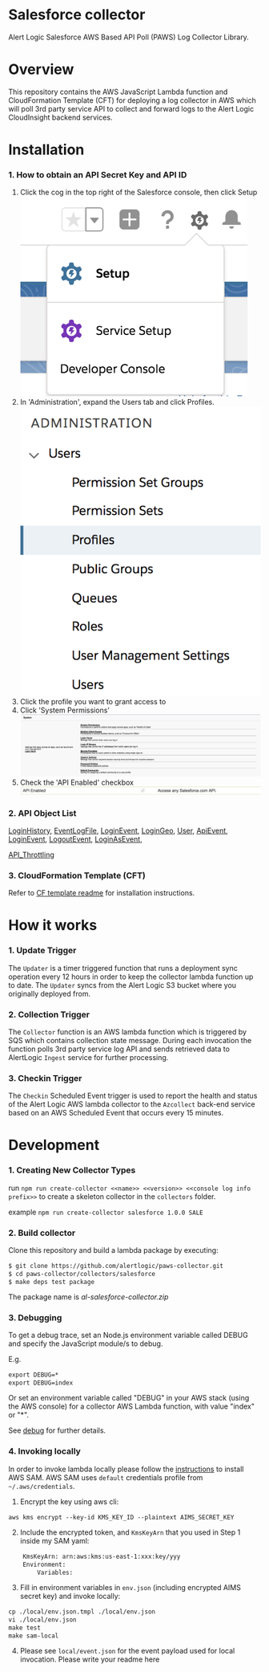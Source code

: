 # Salesforce collector
Alert Logic Salesforce AWS Based API Poll (PAWS) Log Collector Library.

# Overview
This repository contains the AWS JavaScript Lambda function and CloudFormation 
Template (CFT) for deploying a log collector in AWS which will poll 3rd party service API to collect and 
forward logs to the Alert Logic CloudInsight backend services.

# Installation

### 1. How to obtain an API Secret Key and API ID

1. Click the cog in the top right of the Salesforce console, then click Setup
![ScreenShot](./docs/salesforce_img1.png)
2. In 'Administration', expand the Users tab and click Profiles.
![ScreenShot](./docs/salesforce_img2.png)
3. Click the profile you want to grant access to
4. Click 'System Permissions'
![ScreenShot](./docs/salesforce_img3.png)
5. Check the 'API Enabled' checkbox
![ScreenShot](./docs/salesforce_img4.png)

### 2. API Object List
[LoginHistory](https://developer.salesforce.com/docs/atlas.en-us.api.meta/api/sforce_api_objects_loginhistory.htm),
[EventLogFile](https://developer.salesforce.com/docs/atlas.en-us.api.meta/api/sforce_api_objects_eventlogfile.htm),
[LoginEvent](https://developer.salesforce.com/docs/atlas.en-us.224.0.platform_events.meta/platform_events/sforce_api_objects_loginevent.htm),
[LoginGeo](https://developer.salesforce.com/docs/atlas.en-us.api.meta/api/sforce_api_objects_logingeo.htm),
[User](https://developer.salesforce.com/docs/atlas.en-us.object_reference.meta/object_reference/sforce_api_objects_user.htm),
[ApiEvent](https://developer.salesforce.com/docs/atlas.en-us.platform_events.meta/platform_events/sforce_api_objects_apievent.htm),
[LoginEvent](https://developer.salesforce.com/docs/atlas.en-us.platform_events.meta/platform_events/sforce_api_objects_loginevent.htm),
[LogoutEvent](https://developer.salesforce.com/docs/atlas.en-us.platform_events.meta/platform_events/sforce_api_objects_logoutevent.htm),
[LoginAsEvent](https://developer.salesforce.com/docs/atlas.en-us.platform_events.meta/platform_events/sforce_api_objects_loginasevent.htm),

[API_Throttling](https://help.magentrix.com/articles/knowledge/Error-REQUEST_LIMIT_EXCEEDED-1-5-2017)


### 3. CloudFormation Template (CFT)

Refer to [CF template readme](./cfn/README-SALESFORCE.md) for installation instructions.

# How it works

### 1. Update Trigger

The `Updater` is a timer triggered function that runs a deployment sync operation 
every 12 hours in order to keep the collector lambda function up to date.
The `Updater` syncs from the Alert Logic S3 bucket where you originally deployed from.

### 2. Collection Trigger

The `Collector` function is an AWS lambda function which is triggered by SQS which contains collection state message.
During each invocation the function polls 3rd party service log API and sends retrieved data to 
AlertLogic `Ingest` service for further processing.

### 3. Checkin Trigger

The `Checkin` Scheduled Event trigger is used to report the health and status of 
the Alert Logic AWS lambda collector to the `Azcollect` back-end service based on 
an AWS Scheduled Event that occurs every 15 minutes.


# Development

### 1. Creating New Collector Types
run `npm run create-collector <<name>> <<version>> <<console log info prefix>>` to create a skeleton collector in the `collectors` folder.

example `npm run create-collector salesforce 1.0.0 SALE`

### 2. Build collector
Clone this repository and build a lambda package by executing:
```
$ git clone https://github.com/alertlogic/paws-collector.git
$ cd paws-collector/collectors/salesforce
$ make deps test package
```

The package name is *al-salesforce-collector.zip*

### 3. Debugging

To get a debug trace, set an Node.js environment variable called DEBUG and
specify the JavaScript module/s to debug.

E.g.

```
export DEBUG=*
export DEBUG=index
```

Or set an environment variable called "DEBUG" in your AWS stack (using the AWS 
console) for a collector AWS Lambda function, with value "index" or "\*".

See [debug](https://www.npmjs.com/package/debug) for further details.

### 4. Invoking locally

In order to invoke lambda locally please follow the [instructions](https://docs.aws.amazon.com/lambda/latest/dg/sam-cli-requirements.html) to install AWS SAM.
AWS SAM uses `default` credentials profile from `~/.aws/credentials`.

  1. Encrypt the key using aws cli:
```
aws kms encrypt --key-id KMS_KEY_ID --plaintext AIMS_SECRET_KEY
```
  2. Include the encrypted token, and `KmsKeyArn` that you used in Step 1 inside my SAM yaml:
```
    KmsKeyArn: arn:aws:kms:us-east-1:xxx:key/yyy
    Environment:
        Variables:
```
  3. Fill in environment variables in `env.json` (including encrypted AIMS secret key) and invoke locally:

```
cp ./local/env.json.tmpl ./local/env.json
vi ./local/env.json
make test
make sam-local
```
  4. Please see `local/event.json` for the event payload used for local invocation.
Please write your readme here

